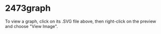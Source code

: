 # 2473graph

To view a graph, click on its .SVG file above, then right-click on the preview and choose "View Image".
